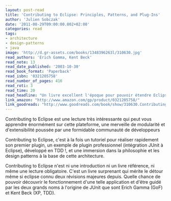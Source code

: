 ```yaml
---
layout: post-read
title: 'Contributing to Eclipse: Principles, Patterns, and Plug-Ins'
author: 'Julien Sobczak'
date: '2011-08-29T09:00:00.002+02:00'
categories: read
tags:
- architecture
- design-patterns
- java
image: 'http://d.gr-assets.com/books/1348396263l/310630.jpg'
read_authors: 'Erich Gamma, Kent Beck'
read_note: 13
read_date_published: '2003-10-30'
read_book_format: 'Paperback'
read_isbn: '0321205758'
read_number_of_pages: 416
read_roti: 3
read_time: 20
read_headline: "Un livre excellent l'époque pour pouvoir étendre Eclipse et toujours excellent aujourd'hui mais davantage pour mieux comprendre les dessous de cette plateforme. Un style unique, des auteurs formidables. Très instructif !"
link_amazon: "http://www.amazon.com/gp/product/0321205758/"
link_goodreads: "http://www.goodreads.com/book/show/310630.Contributing_to_Eclipse"
---
```



Contributing to Eclipse est une lecture très intéressante qui peut vous apprendre énormément sur cette plateforme, une merveille de modularité et d'extensibilité poussée par une formidable communauté de développeurs

Contributing to Eclipse, c'est à la fois un tutoriel pour réaliser rapidement son premier plugin, un exemple de plugin professionnel (intégration JUnit à Eclipse), développé en TDD !, et une immersion dans la philosophie et les design patterns à la base de cette architecture.

Contributing to Eclipse n'est ni une introduction ni un livre référence, ni même une lecture obligatoire. C'est un livre surprenant qui mérite le détour même si eclipse connu deux révisions majeures depuis. Quelle chance de pouvoir découvrir le fonctionnement d'une telle application et d'être guidé par les deux grands noms à l'origine de JUnit que sont Erich Gamma (GoF) et Kent Beck (XP, TDD).

